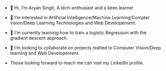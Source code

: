 - 👋 Hi, I’m Aryan Singh, A tech-enthusiast and a keen learner
- 👀 I’m interested in Artificial Intelligence/Machine Learning/Compter vision/Deep Learning Technologies and Web Developement.
- 🌱 I’m currently learning how to train a logistic Regression with the gradient descent approach.
- 💞️ I’m looking to collaborate on projects realted to Computer Vision/Deep learning and Web Developement.

- Those looking forward to reach me can visit my LinkedIn profile.
